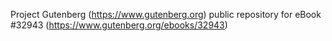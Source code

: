 Project Gutenberg (https://www.gutenberg.org) public repository for eBook #32943 (https://www.gutenberg.org/ebooks/32943)

